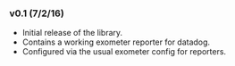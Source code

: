 ### v0.1 (7/2/16)

- Initial release of the library.
- Contains a working exometer reporter for datadog.
- Configured via the usual exometer config for reporters.
